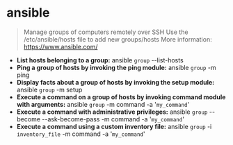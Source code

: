 # ansible
> Manage groups of computers remotely over SSH
> Use the /etc/ansible/hosts file to add new groups/hosts
> More information: <https://www.ansible.com/>
- **List hosts belonging to a group:**
ansible `group` --list-hosts
- **Ping a group of hosts by invoking the ping module:**
ansible `group` -m ping
- **Display facts about a group of hosts by invoking the setup module:**
ansible `group` -m setup
- **Execute a command on a group of hosts by invoking command module with arguments:**
ansible `group` -m command -a '`my_command`'
- **Execute a command with administrative privileges:**
ansible `group` --become --ask-become-pass -m command -a '`my_command`'
- **Execute a command using a custom inventory file:**
ansible `group` -i `inventory_file` -m command -a '`my_command`'
